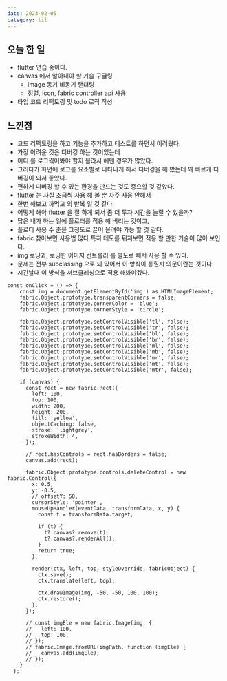 ```yaml
---
date: 2023-02-05
category: til
---
```


## 오늘 한 일

- flutter 연습 중이다.
- canvas 에서 알아내야 할 기술 구글링
  - image 동기 비동기 랜더링
  - 정렬, icon, fabric controller api 사용
- 타입 코드 리팩토링 및 todo 로직 작성

## 느낀점

- 코드 리팩토링을 하고 기능을 추가하고 테스트를 하면서 어려웠다.
- 가장 어려운 것은 디버깅 하는 것이었는데
- 어디 를 로그찍어봐야 할지 몰라서 헤맨 경우가 많았다.
- 그러다가 화면에 로그를 요소별로 나타나게 해서 디버깅을 해 봤는데 꽤 빠르게 디버깅이 되서 좋았다.
- 편하게 디버깅 할 수 있는 환경을 만드는 것도 중요할 것 같았다.
- flutter 는 사실 조금씩 사용 해 볼 뿐 자주 사용 안해서
- 한번 해보고 까먹고 의 반복 일 것 같다.
- 어떻게 해야 flutter 을 잘 하게 되서 좀 더 투자 시간을 늘릴 수 있을까?
- 답은 내가 하는 일에 플로터를 적용 해 버리는 것이고,
- 플로터 사용 수 준을 그정도로 끌어 올려야 가능 할 것 같다.
- fabric 찾아보면 사용법 많다 특히 데모를 뒤져보면 적용 할 만한 기술이 많이 보인다.
- img 로딩과, 로딩한 이미지 컨트롤러 를 별도로 빼서 사용 할 수 있다.
- 문제는 전부 subclassing 으로 되 있어서 이 방식이 통힐지 의문이란는 것이다.
- 시간날때 이 방식을 서브클레싱으로 적용 해봐야겠다.

```
const onClick = () => {
    const img = document.getElementById('img') as HTMLImageElement;
    fabric.Object.prototype.transparentCorners = false;
    fabric.Object.prototype.cornerColor = 'blue';
    fabric.Object.prototype.cornerStyle = 'circle';

    fabric.Object.prototype.setControlVisible('tl', false);
    fabric.Object.prototype.setControlVisible('tr', false);
    fabric.Object.prototype.setControlVisible('bl', false);
    fabric.Object.prototype.setControlVisible('br', false);
    fabric.Object.prototype.setControlVisible('ml', false);
    fabric.Object.prototype.setControlVisible('mb', false);
    fabric.Object.prototype.setControlVisible('mr', false);
    fabric.Object.prototype.setControlVisible('mt', false);
    fabric.Object.prototype.setControlVisible('mtr', false);

    if (canvas) {
      const rect = new fabric.Rect({
        left: 100,
        top: 100,
        width: 200,
        height: 200,
        fill: 'yellow',
        objectCaching: false,
        stroke: 'lightgrey',
        strokeWidth: 4,
      });

      // rect.hasControls = rect.hasBorders = false;
      canvas.add(rect);

      fabric.Object.prototype.controls.deleteControl = new fabric.Control({
        x: 0.5,
        y: -0.5,
        // offsetY: 50,
        cursorStyle: 'pointer',
        mouseUpHandler(eventData, transformData, x, y) {
          const t = transformData.target;

          if (t) {
            t?.canvas?.remove(t);
            t?.canvas?.renderAll();
          }
          return true;
        },

        render(ctx, left, top, styleOverride, fabricObject) {
          ctx.save();
          ctx.translate(left, top);

          ctx.drawImage(img, -50, -50, 100, 100);
          ctx.restore();
        },
      });

      // const imgEle = new fabric.Image(img, {
      //   left: 100,
      //   top: 100,
      // });
      // fabric.Image.fromURL(imgPath, function (imgEle) {
      //   canvas.add(imgEle);
      // });
    }
  };
```
